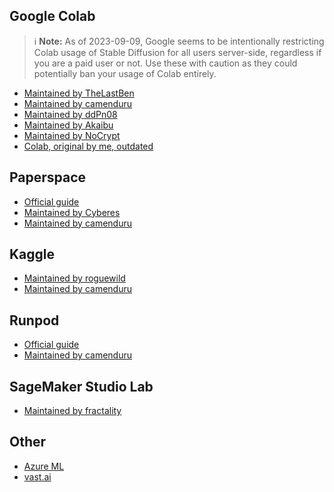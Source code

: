 ## Google Colab

> ℹ️ **Note:**
> As of 2023-09-09, Google seems to be intentionally restricting Colab usage of Stable Diffusion for all users server-side, regardless if you are a paid user or not. Use these with caution as they could potentially ban your usage of Colab entirely.

   - [Maintained by TheLastBen](https://colab.research.google.com/github/TheLastBen/fast-stable-diffusion/blob/main/fast_stable_diffusion_AUTOMATIC1111.ipynb)
   - [Maintained by camenduru](https://github.com/camenduru/stable-diffusion-webui-colab)
   - [Maintained by ddPn08](https://github.com/ddPn08/automatic1111-colab)
   - [Maintained by Akaibu](https://colab.research.google.com/drive/1kw3egmSn-KgWsikYvOMjJkVDsPLjEMzl)
   - [Maintained by NoCrypt](https://colab.research.google.com/drive/1wEa-tS10h4LlDykd87TF5zzpXIIQoCmq)
   - [Colab, original by me, outdated](https://colab.research.google.com/drive/1Iy-xW9t1-OQWhb0hNxueGij8phCyluOh)


## Paperspace
   - [Official guide](https://blog.paperspace.com/stable-diffusion-webui-deployment/)
   - [Maintained by Cyberes](https://github.com/Engineer-of-Stuff/stable-diffusion-paperspace)
   - [Maintained by camenduru](https://github.com/camenduru/stable-diffusion-webui-paperspace)

## Kaggle
   - [Maintained by roguewild](https://www.kaggle.com/code/roguewild/automatic1111-s-stable-diffusion-webui)
   - [Maintained by camenduru](https://www.kaggle.com/code/camenduru/stable-diffusion-webui-kaggle)

## Runpod
   - [Official guide](https://blog.runpod.io/stable-diffusion-ui-on-runpod/)
   - [Maintained by camenduru](https://github.com/camenduru/stable-diffusion-webui-runpod)

## SageMaker Studio Lab
   - [Maintained by fractality](https://github.com/Miraculix200/StableDiffusionUI_SageMakerSL/blob/main/StableDiffusionUI_SageMakerSL.ipynb)

## Other
   - [Azure ML](https://vladiliescu.net/stable-diffusion-web-ui-on-azure-ml/)
   - [vast.ai](https://vast.ai/docs/guides/stable-diffusion)
